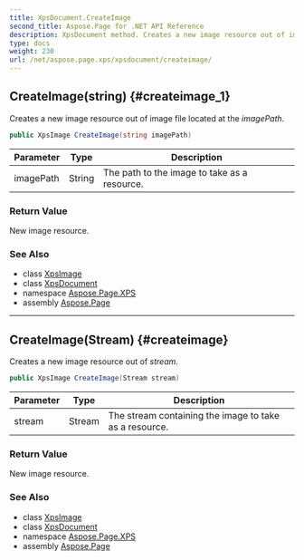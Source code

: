 ```yaml
---
title: XpsDocument.CreateImage
second_title: Aspose.Page for .NET API Reference
description: XpsDocument method. Creates a new image resource out of image file located at the imagePath
type: docs
weight: 230
url: /net/aspose.page.xps/xpsdocument/createimage/
---
```

## CreateImage(string) {#createimage_1}

Creates a new image resource out of image file located at the *imagePath*.

```csharp
public XpsImage CreateImage(string imagePath)
```

| Parameter | Type | Description |
| --- | --- | --- |
| imagePath | String | The path to the image to take as a resource. |

### Return Value

New image resource.

### See Also

* class [XpsImage](../../../aspose.page.xps.xpsmodel/xpsimage/)
* class [XpsDocument](../)
* namespace [Aspose.Page.XPS](../../xpsdocument/)
* assembly [Aspose.Page](../../../)

---

## CreateImage(Stream) {#createimage}

Creates a new image resource out of *stream*.

```csharp
public XpsImage CreateImage(Stream stream)
```

| Parameter | Type | Description |
| --- | --- | --- |
| stream | Stream | The stream containing the image to take as a resource. |

### Return Value

New image resource.

### See Also

* class [XpsImage](../../../aspose.page.xps.xpsmodel/xpsimage/)
* class [XpsDocument](../)
* namespace [Aspose.Page.XPS](../../xpsdocument/)
* assembly [Aspose.Page](../../../)


